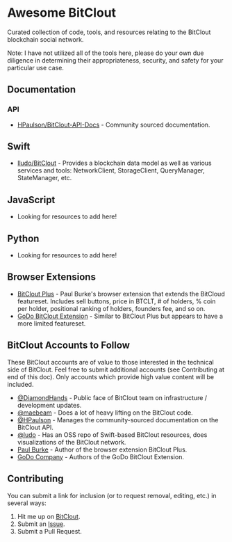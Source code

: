 # Awesome BitClout

Curated collection of code, tools, and resources relating to the BitClout blockchain social network.

Note: I have not utilized all of the tools here, please do your own due diligence in determining their appropriateness, security, and safety for your particular use case.

## Documentation

### API

- [HPaulson/BitClout-API-Docs](https://github.com/HPaulson/BitClout-API-Docs) - Community sourced documentation.

## Swift

- [lludo/BitClout](https://github.com/lludo/BitClout) - Provides a blockchain data model as well as various services and tools: NetworkClient, StorageClient, QueryManager, StateManager, etc.

## JavaScript

- Looking for resources to add here!

## Python

- Looking for resources to add here!

## Browser Extensions
- [BitClout Plus](https://github.com/iPaulPro/BitCloutPlus) - Paul Burke's browser extension that extends the BitCloud featureset. Includes sell buttons, price in BTCLT, # of holders, % coin per holder, positional ranking of holders, founders fee, and so on.
- [GoDo BitClout Extension](https://github.com/godocompany/bitclout-extension) - Similar to BitClout Plus but appears to have a more limited featureset.

## BitClout Accounts to Follow

These BitClout accounts are of value to those interested in the technical side of BitClout. Feel free to submit additional accounts (see Contributing at end of this doc). Only accounts which provide high value content will be included.

- [@DiamondHands](https://bitclout.com/u/diamondhands) - Public face of BitClout team on infrastructure / development updates.
- [@maebeam](https://bitclout.com/u/maebeam) - Does a lot of heavy lifting on the BitClout code.
- [@HPaulson](https://bitclout.com/u/HPaulson) - Manages the community-sourced documentation on the BitClout API. 
- [@ludo](https://bitclout.com/u/ludo) - Has an OSS repo of Swift-based BitClout resources, does visualizations of the BitClout network.
- [Paul Burke](https://bitclout.com/u/paulburke) - Author of the browser extension BitClout Plus.
- [GoDo Company](https://bitclout.com/u/GoDo) - Authors of the GoDo BitClout Extension.

## Contributing
You can submit a link for inclusion (or to request removal, editing, etc.) in several ways:
1. Hit me up on [BitClout](https://bitclout.com/u/davemackey).
2. Submit an [Issue](https://github.com/davidshq/awesome-bitclout/issues/new).
3. Submit a Pull Request.
